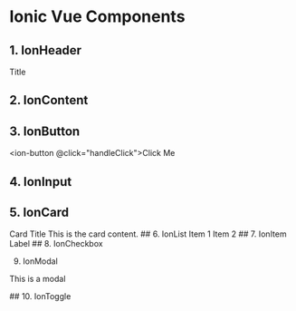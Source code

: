 
# Ionic Vue Components

## 1. IonHeader

<ion-header>
  <ion-toolbar>
    <ion-title>Title</ion-title>
  </ion-toolbar>
</ion-header>


## 2. IonContent
<ion-content>
  <!-- Page content here -->
</ion-content>

## 3. IonButton

<ion-button @click="handleClick">Click Me</ion-button>

## 4. IonInput
<ion-input placeholder="Enter text"></ion-input>

## 5. IonCard
<ion-card>
  <ion-card-header>
    <ion-card-title>Card Title</ion-card-title>
  </ion-card-header>
  <ion-card-content>
    This is the card content.
  </ion-card-content>
</ion-card>
## 6. IonList
<ion-list>
  <ion-item>Item 1</ion-item>
  <ion-item>Item 2</ion-item>
</ion-list>
## 7. IonItem
<ion-item>
  <ion-label>Label</ion-label>
  <ion-input></ion-input>
</ion-item>
## 8. IonCheckbox
<ion-checkbox slot="start"></ion-checkbox>

9. IonModal
<ion-modal :is-open="showModal">
  <p>This is a modal</p>
</ion-modal>
## 10. IonToggle
<ion-toggle></ion-toggle>


